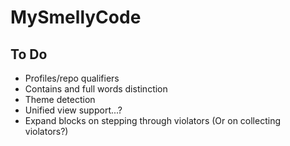 # MySmellyCode

## To Do
- Profiles/repo qualifiers
- Contains and full words distinction
- Theme detection
- Unified view support...?
- Expand blocks on stepping through violators (Or on collecting violators?)